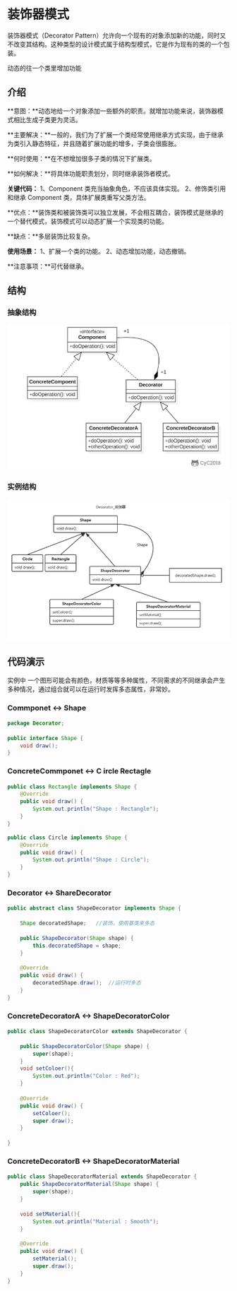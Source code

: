 # 装饰器模式

装饰器模式（Decorator Pattern）允许向一个现有的对象添加新的功能，同时又不改变其结构。这种类型的设计模式属于结构型模式，它是作为现有的类的一个包装。

动态的往一个类里增加功能

## 介绍

**意图：**动态地给一个对象添加一些额外的职责。就增加功能来说，装饰器模式相比生成子类更为灵活。

**主要解决：**一般的，我们为了扩展一个类经常使用继承方式实现，由于继承为类引入静态特征，并且随着扩展功能的增多，子类会很膨胀。

**何时使用：**在不想增加很多子类的情况下扩展类。

**如何解决：**将具体功能职责划分，同时继承装饰者模式。

**关键代码：** 1、Component 类充当抽象角色，不应该具体实现。 2、修饰类引用和继承 Component 类，具体扩展类重写父类方法。 

**优点：**装饰类和被装饰类可以独立发展，不会相互耦合，装饰模式是继承的一个替代模式，装饰模式可以动态扩展一个实现类的功能。

**缺点：**多层装饰比较复杂。

**使用场景：** 1、扩展一个类的功能。 2、动态增加功能，动态撤销。 

**注意事项：**可代替继承。

## 结构

### 抽象结构

![Decorator_抽象](./img/Decorator_抽象.png)

### 实例结构

![装饰器](./img/Decorator.png)

## 代码演示

实例中 一个图形可能会有颜色，材质等等多种属性，不同需求的不同继承会产生多种情况，通过组合就可以在运行时发挥多态属性，非常妙。

### Commponet     <-> 	Shape

``` java
package Decorator;

public interface Shape {
    void draw();
}

```

### ConcreteCommponet   <->  C ircle  Rectagle 

```java
public class Rectangle implements Shape {
    @Override
    public void draw() {
        System.out.println("Shape : Rectangle");
    }
}
```

```java
public class Circle implements Shape {
    @Override
    public void draw() {
        System.out.println("Shape : Circle");
    }
}

```

### Decorator     <->    ShareDecorator

```java
public abstract class ShapeDecorator implements Shape {

    Shape decoratedShape;   //装饰，使用基类来多态

    public ShapeDecorator(Shape shape) {
        this.decoratedShape = shape;
    }

    @Override
    public void draw() {
        decoratedShape.draw();  //运行时多态
    }
}

```

### ConcreteDecoratorA <-> ShapeDecoratorColor

```java
public class ShapeDecoratorColor extends ShapeDecorator {

    public ShapeDecoratorColor(Shape shape) {
        super(shape);
    }
    void setColoer(){
        System.out.println("Color : Red");
    }

    @Override
    public void draw() {
        setColoer();
        super.draw();
    }

}

```

### ConcreteDecoratorB <-> ShapeDecoratorMaterial

```java
public class ShapeDecoratorMaterial extends ShapeDecorator {
    public ShapeDecoratorMaterial(Shape shape) {
        super(shape);
    }

    void setMaterial(){
        System.out.println("Material : Smooth");
    }

    @Override
    public void draw() {
        setMaterial();
        super.draw();
    }
}

```



